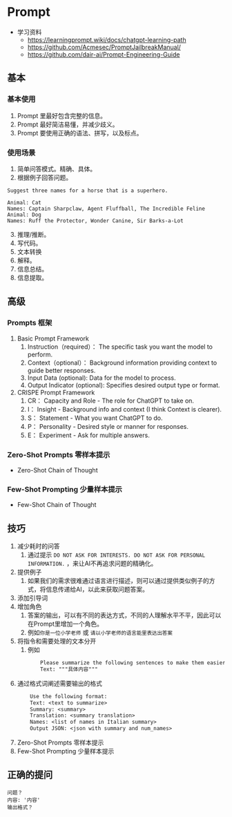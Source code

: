 # Prompt 
- 学习资料
    - https://learningprompt.wiki/docs/chatgpt-learning-path
    - https://github.com/Acmesec/PromptJailbreakManual/
    - https://github.com/dair-ai/Prompt-Engineering-Guide

## 基本
### 基本使用
1. Prompt 里最好包含完整的信息。
2. Prompt 最好简洁易懂，并减少歧义。
3. Prompt 要使用正确的语法、拼写，以及标点。
### 使用场景
1. 简单问答模式。精确、具体。
2. 根据例子回答问题。
```
Suggest three names for a horse that is a superhero.

Animal: Cat
Names: Captain Sharpclaw, Agent Fluffball, The Incredible Feline
Animal: Dog
Names: Ruff the Protector, Wonder Canine, Sir Barks-a-Lot
```
3. 推理/推断。
4. 写代码。
5. 文本转换
6. 解释。
7. 信息总结。
8. 信息提取。

## 高级
### Prompts 框架
1. Basic Prompt Framework
    1. Instruction（required）： The specific task you want the model to perform.
    2. Context（optional）： Background information providing context to guide better responses.
    3. Input Data (optional): Data for the model to process.
    4. Output Indicator (optional): Specifies desired output type or format.
2. CRISPE Prompt Framework
    1. CR： Capacity and Role - The role for ChatGPT to take on.
    2. I： Insight - Background info and context (I think Context is clearer).
    3. S： Statement - What you want ChatGPT to do.
    4. P： Personality - Desired style or manner for responses.
    5. E： Experiment - Ask for multiple answers.

### Zero-Shot Prompts 零样本提示
- Zero-Shot Chain of Thought
### Few-Shot Prompting 少量样本提示
- Few-Shot Chain of Thought

## 技巧
1. 减少耗时的问答
    1. 通过提示 `DO NOT ASK FOR INTERESTS. DO NOT ASK FOR PERSONAL INFORMATION.` ，来让AI不再追求问题的精确化。
2. 提供例子
    1. 如果我们的需求很难通过语言进行描述，则可以通过提供类似例子的方式，将信息传递给AI，以此来获取问题答案。
3. 添加引导词
4. 增加角色
    1. 答案的输出，可以有不同的表达方式，不同的人理解水平不平，因此可以在Prompt里增加一个角色。
    2. 例如`你是一位小学老师` 或 `请以小学老师的语言能里表达出答案`
5. 将指令和需要处理的文本分开
    1. 例如
        ```txt
            Please summarize the following sentences to make them easier to understand.
            Text: """具体内容"""
        ```
6. 通过格式词阐述需要输出的格式
    ```txt
        Use the following format:
        Text: <text to summarize>
        Summary: <summary>
        Translation: <summary translation>
        Names: <list of names in Italian summary>
        Output JSON: <json with summary and num_names>
    ```
7. Zero-Shot Prompts 零样本提示
8. Few-Shot Prompting 少量样本提示



## 正确的提问
```
问题？
内容: '内容'
输出格式？
```
